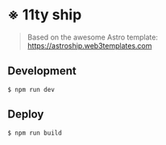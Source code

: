 # ※ 11ty ship

> Based on the awesome Astro template: https://astroship.web3templates.com

## Development

```
$ npm run dev
```

## Deploy

```
$ npm run build
```
